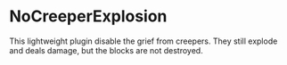 # NoCreeperExplosion

This lightweight plugin disable the grief from creepers. They still explode and deals damage, but the blocks are not destroyed.
